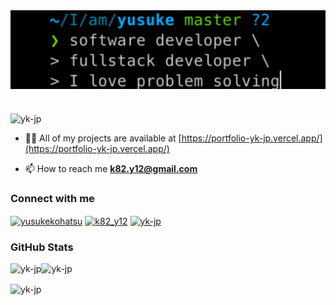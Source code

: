 <img align="center" src="img/title.png">

<h1 align="center"></h1>

<p align="left"> <img src="https://komarev.com/ghpvc/?username=yk-jp&label=Profile%20views&color=0e75b6&style=flat" alt="yk-jp" /> </p>

- 👨‍💻 All of my projects are available at [https://portfolio-yk-jp.vercel.app/](https://portfolio-yk-jp.vercel.app/)

- 📫 How to reach me **k82.y12@gmail.com**

<h3 align="left">Connect with me</h3>
<p align="left">
<a href="https://linkedin.com/in/yusukekohatsu" target="blank"><img align="center" src="https://raw.githubusercontent.com/rahuldkjain/github-profile-readme-generator/master/src/images/icons/Social/linked-in-alt.svg" alt="yusukekohatsu" height="30" width="40" /></a>
<a href="https://www.hackerrank.com/k82_y12" target="blank"><img align="center" src="https://raw.githubusercontent.com/rahuldkjain/github-profile-readme-generator/master/src/images/icons/Social/hackerrank.svg" alt="k82_y12" height="30" width="40" /></a>
<a href="https://www.leetcode.com/yk-jp" target="blank"><img align="center" src="https://raw.githubusercontent.com/rahuldkjain/github-profile-readme-generator/master/src/images/icons/Social/leet-code.svg" alt="yk-jp" height="30" width="40" /></a>
</p>

<h3 align="left">GitHub Stats</h3>

<div style="display: flex; flex-direction: row;">
<img align="left" src="https://github-readme-stats.vercel.app/api/top-langs?username=yk-jp&show_icons=true&locale=en&layout=compact" alt="yk-jp" />
<img align="center" src="https://github-readme-stats.vercel.app/api?username=yk-jp&show_icons=true&locale=en" alt="yk-jp" />
</div>
<p><img align="center" src="https://github-readme-streak-stats.herokuapp.com/?user=yk-jp&" alt="yk-jp" /></p>
